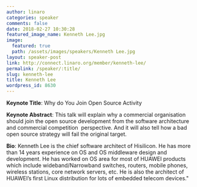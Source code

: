 ```yaml
---
author: linaro
categories: speaker
comments: false
date: 2018-02-27 10:30:28
featured_image_name: Kenneth Lee.jpg
image:
  featured: true
  path: /assets/images/speakers/Kenneth Lee.jpg
layout: speaker-post
link: http://connect.linaro.org/member/kenneth-lee/
permalink: /speaker/:title/
slug: kenneth-lee
title: Kenneth Lee
wordpress_id: 8630
---
```


**Keynote Title**: Why do You Join Open Source Activity

**Keynote Abstract**: This talk will explain why a commercial organisation should join the open source development from the software architecture and commercial competition  perspective. And it will also tell how a bad open source strategy will fail the original target.

**Bio**: Kenneth Lee is the chief software architect of Hisilicon. He has more than 14 years experience on OS and OS middleware design and development. He has worked on OS area for most of HUAWEI products which include wideband/Narrowband switches, routers, mobile phones, wireless stations, core network servers, etc. He is also the architect of HUAWEI’s first Linux distribution for lots of embedded telecom devices."